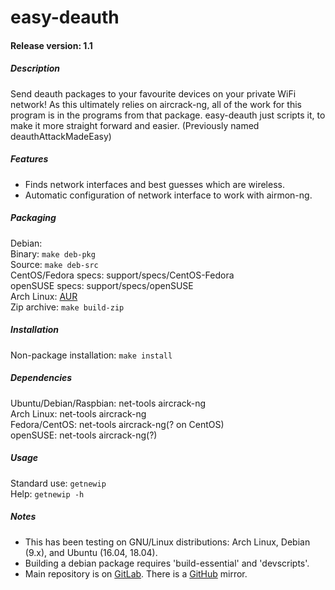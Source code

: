 # easy-deauth

#### Release version: 1.1

##### Description
Send deauth packages to your favourite devices on your private WiFi network!
As this ultimately relies on aircrack-ng, all of the work for this program is in the programs from that package.
easy-deauth just scripts it, to make it more straight forward and easier.
(Previously named deauthAttackMadeEasy)

##### Features  
- Finds network interfaces and best guesses which are wireless.
- Automatic configuration of network interface to work with airmon-ng.

##### Packaging
Debian:  
	Binary: `make deb-pkg`  
	Source: `make deb-src`  
CentOS/Fedora specs: support/specs/CentOS-Fedora  
openSUSE specs: support/specs/openSUSE  
Arch Linux: [AUR](https://aur.archlinux.org/packages/easy-deauth)  
Zip archive: `make build-zip`  

##### Installation
Non-package installation: `make install`  

##### Dependencies  
Ubuntu/Debian/Raspbian: net-tools aircrack-ng  
Arch Linux: net-tools aircrack-ng  
Fedora/CentOS: net-tools aircrack-ng(? on CentOS)  
openSUSE: net-tools aircrack-ng(?)  

##### Usage
Standard use: `getnewip`  
Help: `getnewip -h`  

##### Notes
- This has been testing on GNU/Linux distributions: Arch Linux, Debian (9.x), and Ubuntu (16.04, 18.04).  
- Building a debian package requires 'build-essential' and 'devscripts'.
- Main repository is on [GitLab](https://gitlab.com/BobyMCbobs/easy-deauth). There is a [GitHub](https://github.com/BobyMCbobs/easy-deauth) mirror.
